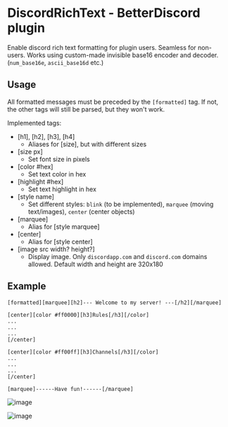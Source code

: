 # DiscordRichText - BetterDiscord plugin
Enable discord rich text formatting for plugin users. Seamless for non-users.
Works using custom-made invisible base16 encoder and decoder.
(`num_base16e`, `ascii_base16d` etc.)

## Usage
All formatted messages must be preceded by the `[formatted]` tag. If not, the other tags will still be parsed, but they won't work.

Implemented tags:
  - [h1], [h2], [h3], [h4]
    - Aliases for [size], but with different sizes
  - [size px]
    - Set font size in pixels
  - [color #hex]
    - Set text color in hex
  - [highlight #hex]
    - Set text highlight in hex
  - [style name]
    - Set different styles: `blink` (to be implemented), `marquee` (moving text/images), `center` (center objects)
  - [marquee]
    - Alias for [style marquee]
  - [center]
    - Alias for [style center]
  - [image src width? height?]
    - Display image. Only `discordapp.com` and `discord.com` domains allowed. Default width and height are 320x180

## Example
```
[formatted][marquee][h2]--- Welcome to my server! ---[/h2][/marquee]

[center][color #ff0000][h3]Rules[/h3][/color]
...
...
...
[/center]

[center][color #ff00ff][h3]Channels[/h3][/color]
...
...
...
[/center]

[marquee]------Have fun!------[/marquee]
```
![image](https://user-images.githubusercontent.com/39013925/142909921-4a33db02-68ac-4a35-90de-53eadc6b8c13.png)

![image](https://user-images.githubusercontent.com/39013925/142910139-0f0d2695-fc49-41c1-9de9-613084bbeef5.png)

